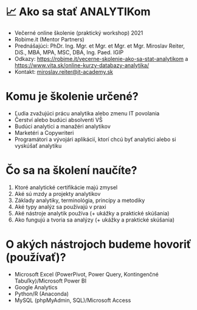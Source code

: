 # 📈 Ako sa stať ANALYTIKom

* Večerné online školenie (praktický workshop) 2021 
* Robime.it (Mentor Partners)
* Prednášajúci: PhDr. Ing. Mgr. et Mgr. et Mgr. et Mgr. Miroslav Reiter, DiS., MBA, MPA, MSC, DBA, Ing. Paed. IGIP
* Odkazy: https://robime.it/vecerne-skolenie-ako-sa-stat-analytikom a https://www.vita.sk/online-kurzy-databazy-analytika/
* Kontakt: miroslav.reiter@it-academy.sk

# Komu je školenie určené?
* Ľudia zvažujúci prácu analytika alebo zmenu IT povolania
* Čerství alebo budúci absolventi VŠ
* Budúci analytici a manažéri analytikov
* Marketéri a Copywriteri
* Programátori a vývojári aplikácií, ktorí chcú byť analytici alebo si vyskúšať analytiku

# Čo sa na školení naučíte?
1. Ktoré analytické certifikácie majú zmysel
1. Aké sú mzdy a projekty analytikov
1. Základy analytiky, terminológia, princípy a metodiky
1. Aké typy analýz sa používajú v praxi
1. Aké nástroje analytik používa (+ ukážky a praktické skúšania)
1. Ako fungujú a tvoria sa analýzy (+ ukážky a praktické skúšania)

# O akých nástrojoch budeme hovoriť (používať)?
* Microsoft Excel (PowerPivot, Power Query, Kontingenčné Tabuľky)/Microsoft Power BI
* Google Analytics
* Python/R (Anaconda)
* MySQL (phpMyAdmin, SQL)/Microsoft Access
